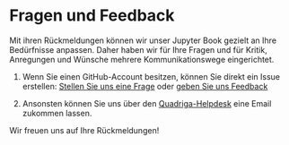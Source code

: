 # Fragen und Feedback

Mit ihren Rückmeldungen können wir unser Jupyter Book gezielt an Ihre Bedürfnisse anpassen.
Daher haben wir für Ihre Fragen und für Kritik, Anregungen und Wünsche mehrere Kommunikationswege eingerichtet.

1) Wenn Sie einen GitHub-Account besitzen, können Sie direkt ein Issue erstellen: <a href="https://github.com/quadriga-dk/Bewegtes-Bild-Fallstudie-1/issues/new?template=frage.yml" class="external-link" target="_blank">Stellen Sie uns eine Frage</a> oder <a href="https://github.com/quadriga-dk/Bewegtes-Bild-Fallstudie-1/issues/new?template=feedback.yml" class="external-link" target="_blank">geben Sie uns Feedback</a> <br>

2) Ansonsten können Sie uns über den [Quadriga-Helpdesk](mailto:derya.demir@fu-berlin.de?subject=[GitHub]%20Feedback%20Bewegtes-Bild-Fallstudie-1) eine Email zukommen lassen.  

Wir freuen uns auf Ihre Rückmeldungen!
